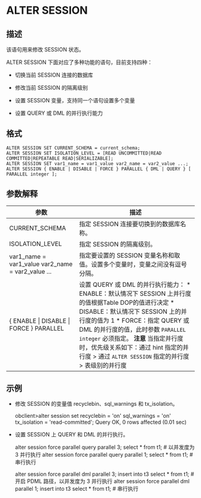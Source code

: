 ALTER SESSION 
==================================



描述 
-----------

该语句用来修改 SESSION 状态。 

ALTER SESSION 下面对应了多种功能的语句，目前支持四种：

* 切换当前 SESSION 连接的数据库

  

* 修改当前 SESSION 的隔离级别

  

* 设置 SESSION 变量，支持同一个语句设置多个变量

  

* 设置 QUERY 或 DML 的并行执行能力

  




格式 
-----------

    ALTER SESSION SET CURRENT_SCHEMA = current_schema;
    ALTER SESSION SET ISOLATION_LEVEL = [READ UNCOMMITTED|READ COMMITTED|REPEATABLE READ|SERIALIZABLE];
    ALTER SESSION SET var1_name = var1_value var2_name = var2_value ...;
    ALTER SESSION { ENABLE | DISABLE | FORCE } PARALLEL { DML | QUERY } [ PARALLEL integer ];



参数解释 
-------------



|                        参数                         |                                                                                                                                                                                                       描述                                                                                                                                                                                                        |
|---------------------------------------------------|-----------------------------------------------------------------------------------------------------------------------------------------------------------------------------------------------------------------------------------------------------------------------------------------------------------------------------------------------------------------------------------------------------------------|
| CURRENT_SCHEMA                                    | 指定 SESSION 连接要切换到的数据库名称。                                                                                                                                                                                                                                                                                                                                                                                        |
| ISOLATION_LEVEL                                   | 指定 SESSION 的隔离级别。                                                                                                                                                                                                                                                                                                                                                                                               |
| var1_name = var1_value var2_name = var2_value ... | 指定要设置的 SESSION 变量名称和取值。设置多个变量时，变量之间没有逗号分隔。                                                                                                                                                                                                                                                                                                                                                                      |
| { ENABLE \| DISABLE \| FORCE } PARALLEL           | 设置 QUERY 或 DML 的并行执行能力： * ENABLE：默认情况下 SESSION 上并行度的值根据Table DOP的值进行决定   * DISABLE：默认情况下 SESSION 上的并行度的值为 1   * FORCE：指定 QUERY 或 DML 的并行度的值，此时参数 `PARALLEL integer` 必须指定。    **注意**  当指定并行度时，优先级关系如下：通过 hint 指定的并行度 \> 通过 `ALTER SESSION` 指定的并行度 \> 表级别的并行度 |



示例 
-----------

* 修改 SESSION 的变量值 recyclebin、sql_warnings 和 tx_isolation。

  




    obclient>alter session set recyclebin = 'on' sql_warnings = 'on' tx_isolation = 'read-committed';
    Query OK, 0 rows affected (0.01 sec)



* 设置 SESSION 上 QUERY 和 DML 的并行执行。

  




    alter session force parallel query parallel 3;
    select * from t1; # 以并发度为 3 并行执行
    alter session force parallel query parallel 1;
    select * from t1; # 串行执行
    
    alter session force parallel dml parallel 3;
    insert into t3 select * from t1; # 开启 PDML 路径，以并发度为 3 并行执行
    alter session force parallel dml parallel 1;
    insert into t3 select * from t1; # 串行执行


